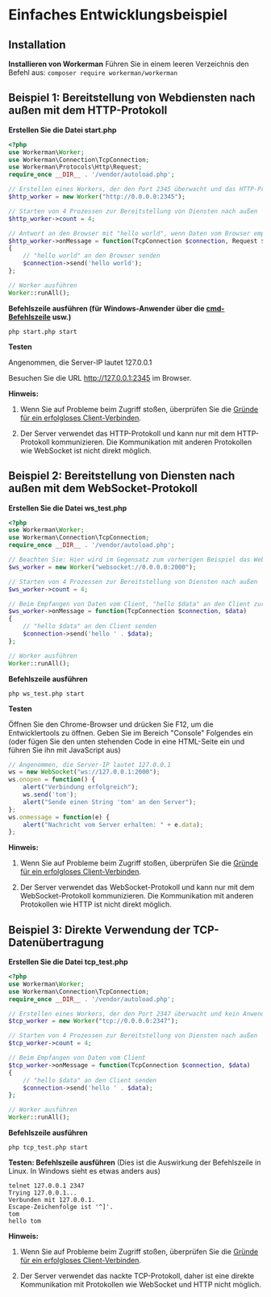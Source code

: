 # Einfaches Entwicklungsbeispiel

## Installation

**Installieren von Workerman**
Führen Sie in einem leeren Verzeichnis den Befehl aus:
`composer require workerman/workerman`

## Beispiel 1: Bereitstellung von Webdiensten nach außen mit dem HTTP-Protokoll
**Erstellen Sie die Datei start.php**
```php
<?php
use Workerman\Worker;
use Workerman\Connection\TcpConnection;
use Workerman\Protocols\Http\Request;
require_once __DIR__ . '/vendor/autoload.php';

// Erstellen eines Workers, der den Port 2345 überwacht und das HTTP-Protokoll verwendet
$http_worker = new Worker("http://0.0.0.0:2345");

// Starten von 4 Prozessen zur Bereitstellung von Diensten nach außen
$http_worker->count = 4;

// Antwort an den Browser mit "hello world", wenn Daten vom Browser empfangen werden
$http_worker->onMessage = function(TcpConnection $connection, Request $request)
{
    // "hello world" an den Browser senden
    $connection->send('hello world');
};

// Worker ausführen
Worker::runAll();
```

**Befehlszeile ausführen (für Windows-Anwender über die [cmd-Befehlszeile](https://baike.baidu.com/item/%E5%91%BD%E4%BB%A4%E6%8F%90%E7%A4%BA%E7%AC%A6?fromtitle=CMD&fromid=1193011&type=syn) usw.)**
```shell
php start.php start
```

**Testen**

Angenommen, die Server-IP lautet 127.0.0.1

Besuchen Sie die URL http://127.0.0.1:2345 im Browser.

**Hinweis:**

1. Wenn Sie auf Probleme beim Zugriff stoßen, überprüfen Sie die [Gründe für ein erfolgloses Client-Verbinden](../faq/client-connect-fail.md).

2. Der Server verwendet das HTTP-Protokoll und kann nur mit dem HTTP-Protokoll kommunizieren. Die Kommunikation mit anderen Protokollen wie WebSocket ist nicht direkt möglich.

## Beispiel 2: Bereitstellung von Diensten nach außen mit dem WebSocket-Protokoll
**Erstellen Sie die Datei ws_test.php**
```php
<?php
use Workerman\Worker;
use Workerman\Connection\TcpConnection;
require_once __DIR__ . '/vendor/autoload.php';

// Beachten Sie: Hier wird im Gegensatz zum vorherigen Beispiel das WebSocket-Protokoll verwendet
$ws_worker = new Worker("websocket://0.0.0.0:2000");

// Starten von 4 Prozessen zur Bereitstellung von Diensten nach außen
$ws_worker->count = 4;

// Beim Empfangen von Daten vom Client, "hello $data" an den Client zurücksenden
$ws_worker->onMessage = function(TcpConnection $connection, $data)
{
    // "hello $data" an den Client senden
    $connection->send('hello ' . $data);
};

// Worker ausführen
Worker::runAll();
```

**Befehlszeile ausführen**
```shell
php ws_test.php start
```

**Testen**

Öffnen Sie den Chrome-Browser und drücken Sie F12, um die Entwicklertools zu öffnen. Geben Sie im Bereich "Console" Folgendes ein (oder fügen Sie den unten stehenden Code in eine HTML-Seite ein und führen Sie ihn mit JavaScript aus)

```javascript
// Angenommen, die Server-IP lautet 127.0.0.1
ws = new WebSocket("ws://127.0.0.1:2000");
ws.onopen = function() {
    alert("Verbindung erfolgreich");
    ws.send('tom');
    alert("Sende einen String 'tom' an den Server");
};
ws.onmessage = function(e) {
    alert("Nachricht vom Server erhalten: " + e.data);
};
```

**Hinweis:**

1. Wenn Sie auf Probleme beim Zugriff stoßen, überprüfen Sie die [Gründe für ein erfolgloses Client-Verbinden](../faq/client-connect-fail.md).

2. Der Server verwendet das WebSocket-Protokoll und kann nur mit dem WebSocket-Protokoll kommunizieren. Die Kommunikation mit anderen Protokollen wie HTTP ist nicht direkt möglich.

## Beispiel 3: Direkte Verwendung der TCP-Datenübertragung
**Erstellen Sie die Datei tcp_test.php**
```php
<?php
use Workerman\Worker;
use Workerman\Connection\TcpConnection;
require_once __DIR__ . '/vendor/autoload.php';

// Erstellen eines Workers, der den Port 2347 überwacht und kein Anwendungsprotokoll verwendet
$tcp_worker = new Worker("tcp://0.0.0.0:2347");

// Starten von 4 Prozessen zur Bereitstellung von Diensten nach außen
$tcp_worker->count = 4;

// Beim Empfangen von Daten vom Client
$tcp_worker->onMessage = function(TcpConnection $connection, $data)
{
    // "hello $data" an den Client senden
    $connection->send('hello ' . $data);
};

// Worker ausführen
Worker::runAll();
```

**Befehlszeile ausführen**
```shell
php tcp_test.php start
```

**Testen: Befehlszeile ausführen**
(Dies ist die Auswirkung der Befehlszeile in Linux. In Windows sieht es etwas anders aus)

```shell
telnet 127.0.0.1 2347
Trying 127.0.0.1...
Verbunden mit 127.0.0.1.
Escape-Zeichenfolge ist '^]'.
tom
hello tom
```

**Hinweis:**

1. Wenn Sie auf Probleme beim Zugriff stoßen, überprüfen Sie die [Gründe für ein erfolgloses Client-Verbinden](../faq/client-connect-fail.md).

2. Der Server verwendet das nackte TCP-Protokoll, daher ist eine direkte Kommunikation mit Protokollen wie WebSocket und HTTP nicht möglich.
